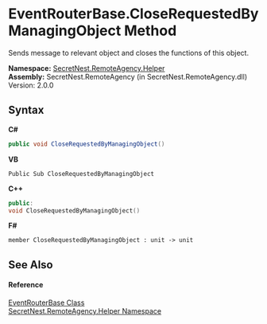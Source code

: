 # EventRouterBase.CloseRequestedByManagingObject Method 
 

Sends message to relevant object and closes the functions of this object.

**Namespace:**&nbsp;<a href="N_SecretNest_RemoteAgency_Helper">SecretNest.RemoteAgency.Helper</a><br />**Assembly:**&nbsp;SecretNest.RemoteAgency (in SecretNest.RemoteAgency.dll) Version: 2.0.0

## Syntax

**C#**<br />
``` C#
public void CloseRequestedByManagingObject()
```

**VB**<br />
``` VB
Public Sub CloseRequestedByManagingObject
```

**C++**<br />
``` C++
public:
void CloseRequestedByManagingObject()
```

**F#**<br />
``` F#
member CloseRequestedByManagingObject : unit -> unit 

```


## See Also


#### Reference
<a href="T_SecretNest_RemoteAgency_Helper_EventRouterBase">EventRouterBase Class</a><br /><a href="N_SecretNest_RemoteAgency_Helper">SecretNest.RemoteAgency.Helper Namespace</a><br />